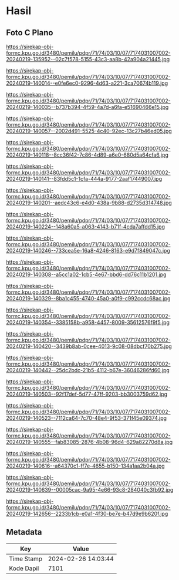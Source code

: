 # Hasil

## Foto C Plano

https://sirekap-obj-formc.kpu.go.id/3480/pemilu/pdpr/71/74/03/10/07/7174031007002-20240219-135952--02c7f578-5155-43c3-aa8b-42a904a21445.jpg

https://sirekap-obj-formc.kpu.go.id/3480/pemilu/pdpr/71/74/03/10/07/7174031007002-20240219-140014--e0fe6ec0-9296-4d63-a221-3ca70674b119.jpg

https://sirekap-obj-formc.kpu.go.id/3480/pemilu/pdpr/71/74/03/10/07/7174031007002-20240219-140035--b737b394-4f59-4a7d-a6fa-e51690466e15.jpg

https://sirekap-obj-formc.kpu.go.id/3480/pemilu/pdpr/71/74/03/10/07/7174031007002-20240219-140057--2002d491-5525-4c40-92ec-13c27b46ed05.jpg

https://sirekap-obj-formc.kpu.go.id/3480/pemilu/pdpr/71/74/03/10/07/7174031007002-20240219-140118--8cc36f42-7c86-4d89-a6e0-680d5a64cfa6.jpg

https://sirekap-obj-formc.kpu.go.id/3480/pemilu/pdpr/71/74/03/10/07/7174031007002-20240219-140141--83fdd5c1-1cfa-444a-9177-2aaf17449007.jpg

https://sirekap-obj-formc.kpu.go.id/3480/pemilu/pdpr/71/74/03/10/07/7174031007002-20240219-140201--aedc43c6-e4d0-438a-9b88-d2735d314748.jpg

https://sirekap-obj-formc.kpu.go.id/3480/pemilu/pdpr/71/74/03/10/07/7174031007002-20240219-140224--148a60a5-a063-4143-b71f-4cda7affdd15.jpg

https://sirekap-obj-formc.kpu.go.id/3480/pemilu/pdpr/71/74/03/10/07/7174031007002-20240219-140246--733cea5e-16a8-4246-8163-e9d7f849047c.jpg

https://sirekap-obj-formc.kpu.go.id/3480/pemilu/pdpr/71/74/03/10/07/7174031007002-20240219-140308--a5cc1a02-1cb5-4e67-bbd6-dd76c11b1201.jpg

https://sirekap-obj-formc.kpu.go.id/3480/pemilu/pdpr/71/74/03/10/07/7174031007002-20240219-140329--8ba1c455-4740-45a0-a0f9-c992ccdc68ac.jpg

https://sirekap-obj-formc.kpu.go.id/3480/pemilu/pdpr/71/74/03/10/07/7174031007002-20240219-140354--3385158b-a958-4457-8009-35612576f9f5.jpg

https://sirekap-obj-formc.kpu.go.id/3480/pemilu/pdpr/71/74/03/10/07/7174031007002-20240219-140420--3439b8ab-0cee-4013-9c08-08dbcf70b275.jpg

https://sirekap-obj-formc.kpu.go.id/3480/pemilu/pdpr/71/74/03/10/07/7174031007002-20240219-140442--25dc2bdc-21b5-4112-b67e-36046286fd60.jpg

https://sirekap-obj-formc.kpu.go.id/3480/pemilu/pdpr/71/74/03/10/07/7174031007002-20240219-140503--92f17def-5d77-47ff-9203-bb3003759d62.jpg

https://sirekap-obj-formc.kpu.go.id/3480/pemilu/pdpr/71/74/03/10/07/7174031007002-20240219-140523--7112ca64-7c70-48e4-9f53-371f45e09374.jpg

https://sirekap-obj-formc.kpu.go.id/3480/pemilu/pdpr/71/74/03/10/07/7174031007002-20240219-140555--fab83085-2876-4b08-96d4-629a82270d8a.jpg

https://sirekap-obj-formc.kpu.go.id/3480/pemilu/pdpr/71/74/03/10/07/7174031007002-20240219-140616--a64370c1-ff7e-4655-b150-134a1aa2b04a.jpg

https://sirekap-obj-formc.kpu.go.id/3480/pemilu/pdpr/71/74/03/10/07/7174031007002-20240219-140639--00005cac-9a95-4e66-93c8-284040c3fb92.jpg

https://sirekap-obj-formc.kpu.go.id/3480/pemilu/pdpr/71/74/03/10/07/7174031007002-20240219-142656--2233b1cb-e0a1-4f30-be7e-b47d9e9b620f.jpg


## Metadata

| Key        | Value               |
| ---------- | ------------------- |
| Time Stamp | 2024-02-26 14:03:44 |
| Kode Dapil | 7101                |



